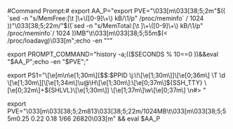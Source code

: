 #Command Prompt:#
export AA_P="export PVE=\"\\033[m\\033[38;5;2m\"\$(( \`sed -n \"s/MemFree:[\\t ]\\+\\([0-9]\\+\\) kB/\\1/p\" /proc/meminfo\` / 1024 ))\"\\033[38;5;22m/\"\$((\`sed -n \"s/MemTotal:[\\t ]\\+\\([0-9]\\+\\) kB/\\1/p\" /proc/meminfo\`/ 1024 ))MB\"\\t\\033[m\\033[38;5;55m\$(< /proc/loadavg)\\033[m\";echo -en \"\"" 

export PROMPT_COMMAND="history -a;((\$SECONDS % 10==0 ))&&eval \"\$AA_P\";echo -en \"\$PVE\";"

export PS1="\\[\\e[m\\n\\e[1;30m\\][\$\$:\$PPID \\j:\\!\\[\\e[1;30m\\]]\\[\\e[0;36m\\] \\T \\d \\[\\e[1;30m\\][\\[\\e[1;34m\\]\\u@\\H\\[\\e[1;30m\\]:\\[\\e[0;37m\\]\${SSH_TTY} \\[\\e[0;32m\\]+\${SHLVL}\\[\\e[1;30m\\]] \\[\\e[1;37m\\]\\w\\[\\e[0;37m\\] \\n#> " 

export PVE="\\033[m\\033[38;5;2m813\\033[38;5;22m/1024MB\\t\\033[m\\033[38;5;55m0.25 0.22 0.18 1/66 26820\\033[m" && eval $AA_P

